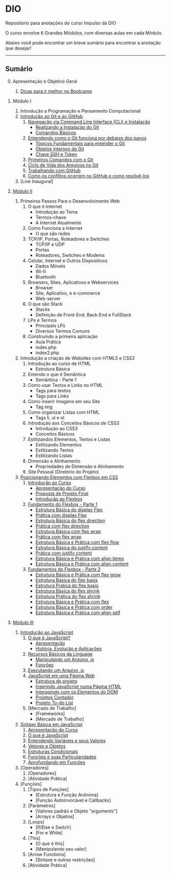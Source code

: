 # DIO
Repositório para anotações do curso Impulso da DIO

O curso envolve 6 Grandes Módulos, com diversas aulas em cada Módulo.

Abaixo você pode encontrar um breve sumário para encontrar a anotação que desejar!

------------------------------------------------------------------------------------

## Sumário

0. Apresentação e Objetivo Geral
    1. [Dicas para ir melhor no Bootcamp](https://github.com/tarikochuery/DIO/blob/master/apresentacao-e-objetivos/dicas-para-ir-melhor-no-bootcamp.txt)
1. Módulo I
    1. Introdução a Programação e Pensamento Computacional
    2. [Introdução ao Git e ao GitHub](https://github.com/tarikochuery/DIO/tree/master/modulo-I/introducao-ao-git-e-ao-github)
        1. [Navegação via Command Line Interface (CLI) e Instalação](https://github.com/tarikochuery/DIO/tree/master/modulo-I/introducao-ao-git-e-ao-github/navegacao-via-command-line-interface-CLI-e-instalacao)
            - [Realizando a Instalação do Git](https://github.com/tarikochuery/DIO/blob/master/modulo-I/introducao-ao-git-e-ao-github/navegacao-via-command-line-interface-CLI-e-instalacao/realizando-a-instalacao-do-GIT.txt)
            - [Comandos Básicos](https://github.com/tarikochuery/DIO/blob/master/modulo-I/introducao-ao-git-e-ao-github/navegacao-via-command-line-interface-CLI-e-instalacao/comandos-basicos.txt)
        2. [Entendendo como o Git funciona por debaixo dos panos](https://github.com/tarikochuery/DIO/tree/master/modulo-I/introducao-ao-git-e-ao-github/entendendo-como-o-GIT-funciona-por-debaixo-dos-panos)
            - [Tópicos Fundamentais para entender o Git](https://github.com/tarikochuery/DIO/blob/master/modulo-I/introducao-ao-git-e-ao-github/entendendo-como-o-GIT-funciona-por-debaixo-dos-panos/topicos-fundamentais-para-entender-o-funcionamento-do-GIT.txt)
            - [Objetos internos do Git](https://github.com/tarikochuery/DIO/blob/master/modulo-I/introducao-ao-git-e-ao-github/entendendo-como-o-GIT-funciona-por-debaixo-dos-panos/objetos-internos-do-GIT.txt)
            - [Chave SSH e Token](https://github.com/tarikochuery/DIO/blob/master/modulo-I/introducao-ao-git-e-ao-github/entendendo-como-o-GIT-funciona-por-debaixo-dos-panos/SSH-e-token.txt)
        3. [Primeiros Comandos com o Git](https://github.com/tarikochuery/DIO/blob/master/modulo-I/introducao-ao-git-e-ao-github/primeiros-comandos-com-o-GIT.txt)
        4. [Ciclo de Vida dos Arquivos no Git](https://github.com/tarikochuery/DIO/blob/master/modulo-I/introducao-ao-git-e-ao-github/ciclo-de-vida-dos-arquivos-no-git.txt)
        5. [Trabalhando com GitHub](https://github.com/tarikochuery/DIO/blob/master/modulo-I/introducao-ao-git-e-ao-github/trabalhando-com-github.txt)
        6. [Como os conflitos ocorrem no GitHub e como resolvê-los](https://github.com/tarikochuery/DIO/blob/master/modulo-I/introducao-ao-git-e-ao-github/como-os-conflitos-ocorrem-no-github-e-como-resolver.txt)
    3. [Live Inaugural]
2. [Módulo II](https://github.com/tarikochuery/DIO/tree/master/modulo-II)
    1. Primeiros Passos Para o Desenvolvimento Web
        1. O que é Internet
            - Introdução ao Tema
            - Termos-chave
            - A Internet Atualmente
        2. Como Funciona a Internet
            - O que são redes
        3. TCP/IP, Portas, Roteadores e Switches
            - TCP/IP e UDP
            - Portas
            - Roteadores, Switches e Modems
        4. Celular, Internet e Outros Dispositivos
            - Dados Móveis
            - Wi-fi
            - Bluetooth
        5. Browsers, Sites, Aplicativos e Webservices
            - Browser
            - Site, Aplicativo, e e-commerce
            - Web-server
        6. O que são Stack
            - Stacks
            - Definição de Front-End, Back-End e FullStack
        7. LPs e Termos
            - Principais LPs
            - Diversos Termos Comuns
        8. Construindo a primeira aplicação
            - Aula Prática
            - index.php
            - index2.php
    2. Introdução a criação de Websites com HTML5  e CSS3
        1. Introdução ao curso de HTML
            - Estrutura Básica
        2. Entendo o que é Semântica
            - Semântica - Parte 1
        3. Como usar Textos e Links no HTML
            - Tags para textos
            - Tags para Links
        4. Como inserir Imagens em seu Site
            - Tag img
        5. Como organizar Listas com HTML
            - Tags li, ul e ol
        6. Introdução aos Conceitos Básicos de CSS3
            - Introdução ao CSS3
            - Conceitos Básicos
        7. Estilizandos Elementos, Textos e Listas
            - Estilizando Elementos
            - Estilizando Textos
            - Estilizando Listas
        8. Dimensão e Alinhamento
            - Propriedades de Dimensão e Alinhamento
        9. Site Pessoal (Diretório do Projeto)
    3. [Posicionando Elementos com Flexbox em CSS](https://github.com/tarikochuery/DIO/tree/master/modulo-II/posicionando-elementos-com-flexbox-no-CSS)
        1. [Introdução ao Curso](https://github.com/tarikochuery/DIO/tree/master/modulo-II/posicionando-elementos-com-flexbox-no-CSS/introducao-ao-curso)
            - [Apresentação do Curso](https://github.com/tarikochuery/DIO/blob/master/modulo-II/posicionando-elementos-com-flexbox-no-CSS/introducao-ao-curso/apresentacao-do-curso.md)
            - [Proposta de Projeto Final](https://github.com/tarikochuery/DIO/blob/master/modulo-II/posicionando-elementos-com-flexbox-no-CSS/introducao-ao-curso/proposta-de-projeto.md)
            - [Introdução ao Flexbox](https://github.com/tarikochuery/DIO/blob/master/modulo-II/posicionando-elementos-com-flexbox-no-CSS/introducao-ao-curso/introducao-ao-flexbox.md)
        2. [Fundamento do Flexbox - Parte 1](https://github.com/tarikochuery/DIO/tree/master/modulo-II/posicionando-elementos-com-flexbox-no-CSS/fundamentos-do-flexbox-parte-1)
            - [Estrutura Básica do display Flex](https://github.com/tarikochuery/DIO/blob/master/modulo-II/posicionando-elementos-com-flexbox-no-CSS/fundamentos-do-flexbox-parte-1/estrutura-basica-do-display-flex.md)
            - [Prática com display Flex](https://github.com/tarikochuery/DIO/blob/master/modulo-II/posicionando-elementos-com-flexbox-no-CSS/fundamentos-do-flexbox-parte-1/pratica-com-display-flex.html)
            - [Estrutura Básica do flex direction](https://github.com/tarikochuery/DIO/blob/master/modulo-II/posicionando-elementos-com-flexbox-no-CSS/fundamentos-do-flexbox-parte-1/estrutura-basica-flex-direction.md)
            - [Prática com flex direction](https://github.com/tarikochuery/DIO/blob/master/modulo-II/posicionando-elementos-com-flexbox-no-CSS/fundamentos-do-flexbox-parte-1/pratica-flex-direction.html)
            - [Estrutura Básica com flex wrap](https://github.com/tarikochuery/DIO/blob/master/modulo-II/posicionando-elementos-com-flexbox-no-CSS/fundamentos-do-flexbox-parte-1/estrutura-basica-flex-wrap.md)
            - [Prática com flex wrap](https://github.com/tarikochuery/DIO/blob/master/modulo-II/posicionando-elementos-com-flexbox-no-CSS/fundamentos-do-flexbox-parte-1/pratica-flex-wrap.html)
            - [Estrutura Básica e Prática com flex flow](https://github.com/tarikochuery/DIO/blob/master/modulo-II/posicionando-elementos-com-flexbox-no-CSS/fundamentos-do-flexbox-parte-1/estrutura-basica-flex-flow.md)
            - [Estrutura Básica do justify content](https://github.com/tarikochuery/DIO/blob/master/modulo-II/posicionando-elementos-com-flexbox-no-CSS/fundamentos-do-flexbox-parte-1/estrutura-basica-justify-content.md)
            - [Prática com justify content](https://github.com/tarikochuery/DIO/blob/master/modulo-II/posicionando-elementos-com-flexbox-no-CSS/fundamentos-do-flexbox-parte-1/pratica-com-justify-content.html)
            - [Estrutura Básica e Prática com align items](https://github.com/tarikochuery/DIO/blob/master/modulo-II/posicionando-elementos-com-flexbox-no-CSS/fundamentos-do-flexbox-parte-1/estrutura-basica-e-pratica-align-items.md)
            - [Estrutura Básica e Prática com align content](https://github.com/tarikochuery/DIO/blob/master/modulo-II/posicionando-elementos-com-flexbox-no-CSS/fundamentos-do-flexbox-parte-1/estrutura-basica-e-pratica-align-content.md)
        2. [Fundamentos do Flexbox - Parte 2](https://github.com/tarikochuery/DIO/tree/master/modulo-II/posicionando-elementos-com-flexbox-no-CSS/fundamentos-do-flexbox-parte-2)
            - [Estrutura Básica e Prática com flex grow](https://github.com/tarikochuery/DIO/blob/master/modulo-II/posicionando-elementos-com-flexbox-no-CSS/fundamentos-do-flexbox-parte-2/estrutura-basica-pratica-flex-grow.md)
            - [Estrutura Básica do flex basis](https://github.com/tarikochuery/DIO/blob/master/modulo-II/posicionando-elementos-com-flexbox-no-CSS/fundamentos-do-flexbox-parte-2/estrutura-basica-flex-basis.md)
            - [Estrutura Prática do flex basis](https://github.com/tarikochuery/DIO/blob/master/modulo-II/posicionando-elementos-com-flexbox-no-CSS/fundamentos-do-flexbox-parte-2/pratica-flex-basis.html)
            - [Estrutura Básica do flex shrink](https://github.com/tarikochuery/DIO/blob/master/modulo-II/posicionando-elementos-com-flexbox-no-CSS/fundamentos-do-flexbox-parte-2/pratica-flex-basis.html)
            - [Estrutura Prática do flex shrink](https://github.com/tarikochuery/DIO/blob/master/modulo-II/posicionando-elementos-com-flexbox-no-CSS/fundamentos-do-flexbox-parte-2/pratica-flex-shrink.html)
            - [Estrutura Básica e Prática com flex](https://github.com/tarikochuery/DIO/blob/master/modulo-II/posicionando-elementos-com-flexbox-no-CSS/fundamentos-do-flexbox-parte-2/estrutura-basica-e-pratica-flex.md)
            - [Estrutura Básica e Prática com order](https://github.com/tarikochuery/DIO/blob/master/modulo-II/posicionando-elementos-com-flexbox-no-CSS/fundamentos-do-flexbox-parte-2/estrutura-basica-e-pratica-order.md)
            - [Estrutura Básica e Prática com align self](https://github.com/tarikochuery/DIO/blob/master/modulo-II/posicionando-elementos-com-flexbox-no-CSS/fundamentos-do-flexbox-parte-2/estrutura-basica-e-pratica-align-self.md)

3. [Módulo III](https://github.com/tarikochuery/DIO/tree/master/modulo-III)
    1. [Introdução ao JavaScript](https://github.com/tarikochuery/DIO/tree/master/modulo-III/introducao-ao-javascript)
        1. [O que é JavaScript?](https://github.com/tarikochuery/DIO/tree/master/modulo-III/introducao-ao-javascript/o-que-e-javascript)
            - [Apresentação](https://github.com/tarikochuery/DIO/blob/master/modulo-III/introducao-ao-javascript/o-que-e-javascript/apresentacao.md)
            - [História, Evolução e Aplicações](https://github.com/tarikochuery/DIO/blob/master/modulo-III/introducao-ao-javascript/o-que-e-javascript/historia-evolucao-aplicacoes.md)
        2. [Recursos Básicos da Linguage](https://github.com/tarikochuery/DIO/tree/master/modulo-III/introducao-ao-javascript/recursos-basicos-da-linguagem)
            - [Manipulando um Arquivo .js](https://github.com/tarikochuery/DIO/blob/master/modulo-III/introducao-ao-javascript/recursos-basicos-da-linguagem/manipulando%20um%20arquivo.md)
            - [Funções](https://github.com/tarikochuery/DIO/blob/master/modulo-III/introducao-ao-javascript/recursos-basicos-da-linguagem/funcoes.md)
        3. [Executando um Arquivo .js](https://github.com/tarikochuery/DIO/blob/master/modulo-III/introducao-ao-javascript/executando-um-arquivo-js.md)
        4. [JavaScript em uma Página Web](https://github.com/tarikochuery/DIO/tree/master/modulo-III/introducao-ao-javascript/js-em-uma-pagina-web)
            - [Estrutura de projeto](https://github.com/tarikochuery/DIO/blob/master/modulo-III/introducao-ao-javascript/js-em-uma-pagina-web/estrutura-de-projeto.md)
            - [Inserindo JavaScript numa Página HTML](https://github.com/tarikochuery/DIO/blob/master/modulo-III/introducao-ao-javascript/js-em-uma-pagina-web/inserindo-js-no-html.md)
            - [Interagindo com os Elementos do DOM](https://github.com/tarikochuery/DIO/blob/master/modulo-III/introducao-ao-javascript/js-em-uma-pagina-web/interagindo-com-o-DOM.md)
            - [Projetos Contador](https://github.com/tarikochuery/DIO/tree/master/modulo-III/introducao-ao-javascript/js-em-uma-pagina-web/projeto-contador)
            - [Projeto To-do List](https://github.com/tarikochuery/DIO/tree/master/modulo-III/introducao-ao-javascript/js-em-uma-pagina-web/projeto-to-do-list)
        5. [Mercado de Trabalho]
            - [Frameworks]
            - [Mercado de Trabalho]
    2. [Sintaxe Básica em JavaScript](https://github.com/tarikochuery/DIO/tree/master/modulo-III/sintaxa-basica-em-javascript)
        1. [Apresentação do Curso](https://github.com/tarikochuery/DIO/blob/master/modulo-III/sintaxa-basica-em-javascript/apresentacao.md)
        2. [O que é JavaScript](https://github.com/tarikochuery/DIO/blob/master/modulo-III/sintaxa-basica-em-javascript/o-que-e-javascript.md)
        3. [Entendendo Variáveis e seus Valores](https://github.com/tarikochuery/DIO/blob/master/modulo-III/sintaxa-basica-em-javascript/variaveis.md)
        4. [Vetores e Objetos](https://github.com/tarikochuery/DIO/blob/master/modulo-III/sintaxa-basica-em-javascript/vetores-objetos.md)
        5. [Estruturas Condicionais](https://github.com/tarikochuery/DIO/blob/master/modulo-III/sintaxa-basica-em-javascript/estruturas-condicionais.md)
        6. [Funções e suas Particularidades](https://github.com/tarikochuery/DIO/blob/master/modulo-III/sintaxa-basica-em-javascript/funcoes1.md)
        7. [Aprofundando em Funções](https://github.com/tarikochuery/DIO/blob/master/modulo-III/sintaxa-basica-em-javascript/funcoes2.md)
    3. [Operadores]
        1. [Operadores]
        2. [Atividade Prática]
    4. [Funções]
        1. [Tipos de Funções]
            - [Estrutura e Função Anônima]
            - [Função Autoinvocável e Callbacks]
        2. [Parâmetros]
            - [Valores padrão e Objeto "arguments"]
            - [Arrays e Objetos]
        3. [Loops]
            - [If/Else e Switch]
            - [For e While]
        4. [This]
            - [O que é this]
            - [Manipulando seu valor]
        5. [Arrow Functions]
            - [Sintaxe e outras restrições]
        6. [Atividade Prática]
